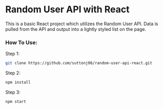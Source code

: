 # Random User API with React

This is a basic React project which utilizes the Random User API.  Data is pulled from the API and output into a lightly styled list on the page.

### How To Use:
  Step 1:
```sh
git clone https://github.com/suttonj06/random-user-api-react.git
```
  Step 2:
```sh
npm install
```
  Step 3:
```sh
npm start
```

